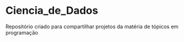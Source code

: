 # Ciencia_de_Dados
Repositório criado para compartilhar projetos da matéria de tópicos em programação
